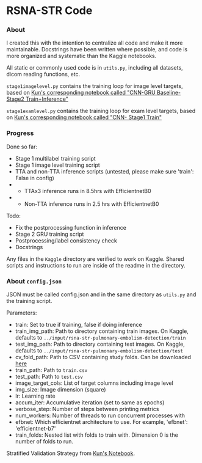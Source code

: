# RSNA-STR Code

### About
I created this with the intention to centralize all code and make it more maintainable.
Docstrings have been written where possible, and code is more organized and systematic than the Kaggle notebooks.

All static or commonly used code is in `utils.py`, including all datasets, dicom reading functions, etc.

`stage1imagelevel.py` contains the training loop for image level targets, based on [Kun's corresponding notebook called "CNN-GRU Baseline- Stage2 Train+Inference"](https://www.kaggle.com/khyeh0719/cnn-gru-baseline-stage2-train-inference)

`stage1examlevel.py` contains the training loop for exam level targets, based on [Kun's corresponding notebook called "CNN- Stage1 Train"](https://www.kaggle.com/khyeh0719/cnn-stage1-train)

### Progress
Done so far:
- Stage 1 multilabel training script
- Stage 1 image level training script
- TTA and non-TTA inference scripts (untested, please make sure 'train': False in config)
- - TTAx3 inference runs in 8.5hrs with EfficientnetB0
- - Non-TTA inference runs in 2.5 hrs with EfficientnetB0

Todo:
- Fix the postprocessing function in inference
- Stage 2 GRU training script
- Postprocessing/label consistency check
- Docstrings

Any files in the `Kaggle` directory are verified to work on Kaggle.
Shared scripts and instructions to run are inside of the readme in the directory.

### About `config.json`
JSON must be called config.json and in the same directory as `utils.py` and the training script.

Parameters:
- train: Set to true if training, false if doing inference
- train_img_path: Path to directory containing train images. On Kaggle, defaults to `../input/rsna-str-pulmonary-embolism-detection/train`
- test_img_path: Path to directory containing test images. On Kaggle, defaults to `../input/rsna-str-pulmonary-embolism-detection/test`
- cv_fold_path: Path to CSV containing study folds. Can be downloaded [here](https://www.kaggle.com/khyeh0719/stratified-validation-strategy)
- train_path: Path to `train.csv`
- test_path: Path to `test.csv`
- image_target_cols: List of target columns including image level
- img_size: Image dimension (square)
- lr: Learning rate
- accum_iter: Accumulative iteration (set to same as epochs)
- verbose_step: Number of steps between printing metrics
- num_workers: Number of threads to run concurrent processes with
- efbnet: Which efficientnet architecture to use. For example, 'efbnet': 'efficientnet-b7'
- train_folds: Nested list with folds to train with. Dimension 0 is the number of folds to run.

Stratified Validation Strategy from [Kun's Notebook](https://www.kaggle.com/khyeh0719/stratified-validation-strategy).